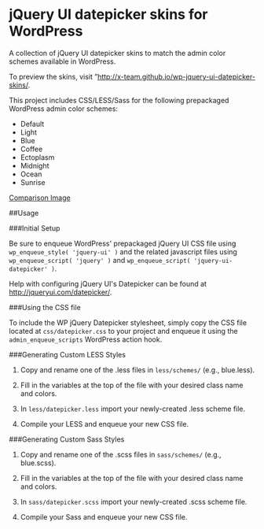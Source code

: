 jQuery UI datepicker skins for WordPress
=============================

A collection of jQuery UI datepicker skins to match the admin color schemes available in WordPress.

To preview the skins, visit ”http://x-team.github.io/wp-jquery-ui-datepicker-skins/.

This project includes CSS/LESS/Sass for the following prepackaged WordPress admin color schemes:
* Default
* Light
* Blue
* Coffee
* Ectoplasm
* Midnight
* Ocean
* Sunrise

[Comparison Image](https://raw.githubusercontent.com/x-team/wp-jquery-ui-datepicker-skins/master/assets/comparison.png)

##Usage

###Initial Setup

Be sure to enqueue WordPress' prepackaged jQuery UI CSS file using ````wp_enqueue_style( 'jquery-ui' )```` and the related javascript files using ````wp_enqueue_script( 'jquery' )```` and ````wp_enqueue_script( 'jquery-ui-datepicker' )````.

Help with configuring jQuery UI's Datepicker can be found at http://jqueryui.com/datepicker/.

###Using the CSS file

To include the WP jQuery Datepicker stylesheet, simply copy the CSS file located at ````css/datepicker.css```` to your project and enqueue it using the ````admin_enqueue_scripts```` WordPress action hook.

###Generating Custom LESS Styles

1.  Copy and rename one of the  .less files in ````less/schemes/```` (e.g., blue.less).

2.  Fill in the variables at the top of the file with your desired class name and colors.

3.  In ````less/datepicker.less```` import your newly-created .less scheme file.

4.  Compile your LESS and enqueue your new CSS file.

###Generating Custom Sass Styles

1.  Copy and rename one of the  .scss files in ````sass/schemes/```` (e.g., blue.scss).

2.  Fill in the variables at the top of the file with your desired class name and colors.

3.  In ````sass/datepicker.scss```` import your newly-created .scss scheme file.

4.  Compile your Sass and enqueue your new CSS file.





